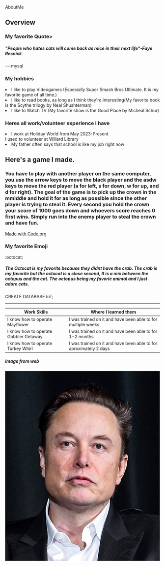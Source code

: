 AboutMe

## Overview
<h3>My favorite Quote></h3>
<h5>"People who hates cats will come back as mice in their next life"-Faye Resnick</h5>
---mysql
<h3>My hobbies</h3>
<li>I like to play Videogames (Especially Super Smash Bros Ultimate. It is my favorite game of all time.)</li>
<li>I like to read books, as long as I think they're interesting(My favorite book is the Scythe trilogy by Neal Shushterman)</li>
<li>I like to Watch TV (My favorite show is the Good Place by Micheal Schur)</li>
<h3>Heres all work/volunteer experience I have</h3>
<li>I work at Holiday World from May 2023-Present</li>
</li>I used to volunteer at Willard Library</li>
<li>My  father often says that school is like my job right now</li>
<h2>Here's a game I made.</h2>
<h3>You have to play with another player on the same computer, you use the arrow keys to move the black player and the asdw keys to move the red player (a for left, s for down, w for up, and d for right). The goal of the game is to pick up the crown in the mmiddle and hold it for as long as possible since the other player is trying to steal it. Every second you hold the crown your score of 1000 goes down and whoevers score reaches 0 first wins. Simply run into the enemy player to steal the crown and have fun.</h3> 
<a href="https://studio.code.org/projects/gamelab/ZaFZUPLV5teRVilf4eZgF-d4ECLWg4kdKowEt6TqQ78">Made with Code.org</a>
</head>
<body>
  <h3>My favorite Emoji</h3>
  :octocat:
  <h5>The Octocat is  my favorite because they didnt have the crab. The crab is my favorite but the octocat is a close second, It is a mix between the octopus and the cat. The octopus being my favorie animal and I just adore cats.</h5>
CREATE DATABASE IoT;

---

| Work Skills | Where I learned them |
|---|---|
| I know how to operate Mayflower | I was trained on it and have been able to for multiple weeks |
| I know how to operate Gobbler Getaway | I was trained on it and have been able to for 1-2 months |
| I know how to operate Turkey Whirl | I was trained on it and have been able to for aproximately 2 days |

##### Image from web
![](Elon_Musk_Colorado.jpg)

